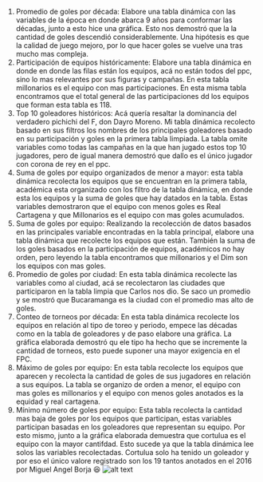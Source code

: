 
1. Promedio de goles por década: Elabore una tabla dinámica con las variables de la época en donde abarca 9 años para conformar las décadas, junto a esto hice una gráfica. Esto nos demostró que la la cantidad de goles descendió considerablemente. Una hipótesis es que la calidad de juego mejoro, por lo que hacer goles se vuelve una tras mucho mas compleja.
2. Participación de equipos históricamente: Elabore una tabla dinámica en donde en donde las filas están los equipos, acá no están todos del ppc, sino lo mas relevantes por sus figuras y campañas. En esta tabla millonarios es el equipo con mas participaciones. En esta misma tabla encontramos que el total general de las participaciones dd los equipos que forman esta tabla es 118.
3. Top 10 goleadores históricos: Acá quería resaltar la dominancia del verdadero pichichi del F, don Dayro Moreno. Mi tabla dinámica recolecto basado en sus filtros los nombres de los principales goleadores basado en su participación y goles en la primera tabla limpiada. La tabla omite variables como todas las campañas en la que han jugado estos top 10 jugadores, pero de igual manera demostró que dallo es el único jugador con corona de rey en el ppc.
4. Suma de goles por equipo organizados de menor a mayor: esta tabla dinámica recolecta los equipos que se encuentran en la primera tabla, académica esta organizado con los filtro de la tabla dinámica, en donde esta los equipos y la suma de goles que hay datados en la tabla. Estas variables demostraron que el equipo con menos goles es Real Cartagena y que Millonarios es el equipo con mas goles acumulados.
5. Suma de goles por equipo: Realizando la recolección de datos basados en las principales variable encontradas en la tabla principal, elabore una tabla dinámica que recolecte los equipos que están. También la suma de los goles basados en la participación de equipos, académicos no hay orden, pero leyendo la tabla encontramos que millonarios y el Dim son los equipos con mas goles.
6. Promedio de goles por ciudad: En esta tabla dinámica recolecte las variables como al ciudad, acá se recolectaron las ciudades que participaron en la tabla limpia que Carlos nos dio. Se saco un promedio y se mostró que Bucaramanga es la ciudad con el promedio mas alto de goles.
7. Conteo de torneos por década: En esta tabla dinámica recolecte los equipos en relación al tipo de toreo y periodo, empece las décadas como en la tabla de goleadores y de paso elabore una gráfica. La gráfica elaborada demostró qu ele tipo ha hecho que se incremente la cantidad de torneos, esto puede suponer una mayor exigencia en el FPC.
8. Máximo de goles por equipo: En esta tabla recolecte los equipos que aparecen y recolecta la cantidad de goles de sus jugadores en relación a sus equipos. La tabla se organizo de orden a menor, el equipo con mas goles es millonarios y el equipo con menos goles anotados es la equidad y real cartagena.
9. Mínimo número de goles por equipo: Esta tabla recolecta la cantidad mas baja de goles por los equipos que participan, estas variables participan basadas en los goleadores que representan su equipo. Por esto mismo, junto a la gráfica elaborada demuestra que cortulua es el equipo con la mayor cantifdad. Esto sucede ya que la tabla dinámica lee solos las variables recolectadas. Cortulua solo ha tenido un goleador y por eso el único valore registrado son los 19 tantos anotados en el 2016 por Miguel Angel Borja 😆
![alt text](image.png)